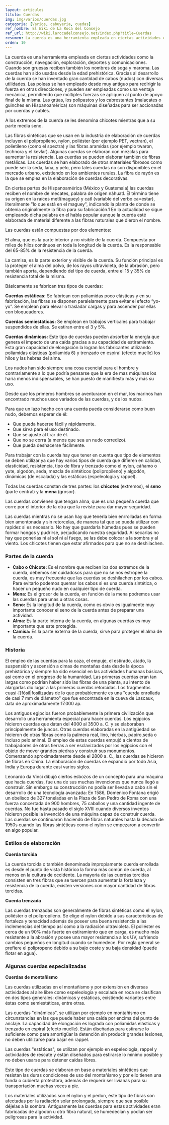 ```yaml
---
layout: articulos
titulo: Cuerdas
img: img/varios/cuerdas.jpg
categoria: [Varios, cabuyeria, cuedas]
ref_nombre: El Wiki de La Roca del Consejo
ref_url: http://wiki.larocadelconsejo.net/index.php?title=Cuerdas
resumen: La cuerda es una herramienta empleada en ciertas actividades como la construcción, navegación, exploración, deportes y comunicaciones.
orden: 10
---
```

La cuerda es una herramienta empleada en ciertas actividades como la construcción, navegación, exploración, deportes y comunicaciones. Cuando son gruesas reciben también los nombres de soga y maroma. Las cuerdas han sido usadas desde la edad prehistórica. Gracias al desarrollo de la cuerda se han inventado gran cantidad de cabos (nudos) con diversas utilidades. Las poleas se han empleado desde muy antiguo para redirigir la fuerza en otras direcciones, y pueden ser empleadas como una ventaja mecánica, permitiendo que múltiples fuerzas se apliquen al punto de apoyo final de la misma. Las grúas, los polipastos y los cabrestantes (malacates o guinches en Hispanoamérica) son máquinas diseñadas para ser accionadas por cuerdas y cables.

A los extremos de la cuerda se les denomina chicotes mientras que a su parte media seno.

Las fibras sintéticas que se usan en la industria de elaboración de cuerdas incluyen el polipropileno, nylon, poliéster (por ejemplo PET, vectran), el polietileno (como el spectra) y las fibras aramidas (por ejemplo twaron, technora y el kevlar). Algunas cuerdas se elaboran con mezclas para aumentar la resistencia. Las cuerdas se pueden elaborar también de fibras metálicas. Las cuerdas se han elaborado de otros materiales fibrosos como puede ser la seda, lana, y pelo, pero tales cuerdas no son disponibles en el mercado urbano, existiendo en los ambientes rurales. La fibra de rayón es la que se emplea en la elaboración de cuerdas decorativas.

En ciertas partes de Hispanoamérica (México y Guatemala) las cuerdas reciben el nombre de mecates, palabra de origen náhuatl. El término tiene su origen en la raíces metl(maguey) y catl (variable del verbo ca=estar), literalmente "lo que está en el maguey", indicando la planta de donde se obtenía originalmente la fibra para su fabricación.1 En la actualidad se sigue empleando dicha palabra en el habla popular aunque la cuerda esté elaborada de material diferente a las fibras naturales que dieron el nombre.

Las cuerdas están compuestas por dos elementos:

El alma, que es la parte interior y no visible de la cuerda. Compuesta por miles de hilos continuos en toda la longitud de la cuerda. Es la responsable del 65-85% de la resistencia de la cuerda.

La camisa, es la parte exterior y visible de la cuerda. Su función principal es la proteger el alma del polvo, de los rayos ultravioleta, de la abrasión, pero también aporta, dependiendo del tipo de cuerda, entre el 15 y 35% de resistencia total de la misma.

Básicamente se fabrican tres tipos de cuerdas:

**Cuerdas estáticas:** Se fabrican con poliamidas poco elásticas y en su fabricación, las fibras se disponen paralelamente para evitar el efecto “yo-yo”. Se emplean para elevar o trasladar cargas y para ascender por ellas con bloqueadores.

**Cuerdas semiestáticas:** Se emplean en trabajos verticales para trabajar suspendidos de ellas. Se estiran entre el 3 y 5%.

**Cuerdas dinámicas:** Este tipo de cuerdas pueden absorber la energía que genera el impacto de una caída gracias a su capacidad de estiramiento. Esta gran capacidad de elongación la logran los fabricantes utilizando poliamidas elásticas (poliamida 6) y trenzado en espiral (efecto muelle) los hilos y las hebras del alma.

<div class="col col-12 sm-col-6 md-col-4 lg-col-4 mr1">

<amp-img src="{{site.baseurl}}/img/varios/cuerdas1.jpg" width="508" height="362" alt="Cuerdas" layout="responsive" class="rounded"></amp-img>

</div>

Los nudos han sido siempre una cosa esencial para el hombre y contrariamente a lo que podría pensarse que la era de mas máquinas los haría menos indispensables, se han puesto de manifiesto más y más su uso.

Desde que los primeros hombres se aventuraron en el mar, los marinos han encontrado muchos usos variados de las cuerdas, y de los nudos.

Para que un lazo hecho con una cuerda pueda considerarse como buen nudo, debemos esperar de él:

- Que pueda hacerse fácil y rápidamente.
- Que sirva para el uso destinado.
- Que se ajuste al tirar de él.
- Que no se corra (a menos que sea un nudo corredizo).
- Que pueda deshacerse fácilmente.

Para trabajar con la cuerda hay que tener en cuenta que tipo de elementos se deben utilizar ya que hay varios tipos de cuerda que difieren en calidad, elasticidad, resistencia, tipo de fibra y trenzado como el nylon, cáñamo o yute, algodón, seda, mezcla de sintéticos (polipropileno) y algodón, dinámicas (de escalada) y las estáticas (espeleología y rappel).

Todas las cuerdas constan de tres partes: los **chicotes** (extremos), el **seno** (parte central) y la **mena** (grosor).

Las cuerdas convienen que tengan alma, que es una pequeña cuerda que corre por el interior de la otra que la reviste para dar mayor seguridad.

Las cuerdas mientras no se usan hay que tenerla bien enrrolladas en forma bien amontonada y sin retorcelas, de manera tal que se pueda utilizar con rapidez si es necesario. No hay que guardarla húmedas pues se pueden formar hongos y pudrirse, perjudicando nuestra seguridad. Al secarlas no hay que ponerlas ni al sol ni al fuego, se las debe colocar a la sombra y al viento. Los chicotes tienen que estar afirmados para que no se deshilachen.

<div class="col col-12 sm-col-6 md-col-4 lg-col-4 img_right ml1">

<amp-img src="{{site.baseurl}}/img/varios/cuerdas2.jpg" width="500" height="500" alt="Partes de la cuerda" layout="responsive" class="rounded"></amp-img>

</div>

### Partes de la cuerda

- **Cabo o Chicote:** Es el nombre que reciben los dos extremos de la cuerda, debemos ser cuidadosos para que no se nos estropee la cuerda, es muy frecuente que las cuerdas se deshilachen por los cabos. Para evitarlo podemos quemar los cabos si es una cuerda sintética, o hacer un pequeño nudo en cualquier tipo de cuerda.
- **Mena:** Es el grosor de la cuerda, en función de la mena podremos usar las cuerdas para unas u otras cosas.
- **Seno:** Es la longitud de la cuerda, como es obvio es igualmente muy importante conocer el seno de la cuerda antes de preparar una actividad.
- **Alma:** Es la parte interna de la cuerda, en algunas cuerdas es muy importante que este protegida.
- **Camisa:** Es la parte externa de la cuerda, sirve para proteger el alma de la cuerda.

### Historia

El empleo de las cuerdas para la caza, el empuje, el estirado, atado, la suspensión y ascensión a cimas de montañas data desde la época prehistórica y siempre ha sido esencial en las actividades humanas básicas, así como en el progreso de la humanidad. Las primeras cuerdas eran tan largas como podrían haber sido las fibras de una planta, su intento de alargarlas dio lugar a las primeras cuerdas retorcidas. Los fragmentos cuasi-[[fósil|fosilizadas de lo que probablemente es una "cuerda enrollada de casi 7 mm de diámetro" que fue encontrada en la cueva de Lascaux, data de aproximadamente 17.000 ap.

Los antiguos egipcios fueron probablemente la primera civilización que desarrolló una herramienta especial para hacer cuerdas. Los egipcios hicieron cuerdas que datan del 4000 al 3500 a. C. y se elaboraban principalmente de juncos. Otras cuerdas elaboradas en la antigüedad se hicieron de otras fibras como la palmera real, lino, hierbas, papiro,seda o incluso pelo animal. El empleo de estas cuerdas empujó a cientos de trabajadores de otras tierras a ser esclavizados por los egipcios con el objeto de mover grandes piedras y construir sus monumentos. Comenzando aproximadamente desde el 2800 a. C., las cuerdas se hicieron de fibras en China. La elaboración de cuerdas se expandió por todo Asia, India y Europa durante casi varios siglos.

Leonardo da Vinci dibujó ciertos esbozos de un concepto para una máquina que hacía cuerdas, fue una de sus muchas invenciones que nunca llegó a construir. Sin embargo su construcción no podía ser llevada a cabo sin el desarrollo de una tecnología avanzada: En 1586, Domenico Fontana erigió un obelisco de 327 toneladas en la Plaza de San Pedro de Roma con una fuerza concertada de 900 hombres, 75 caballos y una cantidad ingente de cuerdas. No fue hasta pasado el siglo XVIII cuando diversos inventos hicieron posible la invención de una máquina capaz de construir cuerda. Las cuerdas se continuaron haciendo de fibras naturales hasta la década de 1950s cuando las fibras sintéticas como el nylon se empezaron a convertir en algo popular.

### Estilos de elaboración

<div class="col col-12 sm-col-6 md-col-4 lg-col-4 mr1">

<amp-img src="{{site.baseurl}}/img/varios/cuerdas3.jpg" width="500" height="375" alt="Elaboración de la cuerda" layout="responsive" class="rounded"></amp-img>

</div>

**Cuerda torcida**

La cuerda torcida o también denominada impropiamente cuerda enrollada es desde el punto de vista histórico la forma más común de cuerda, al menos en la cultura de occidente. La mayoría de las cuerdas torcidas consisten en tres fibras que se tuercen para aumentar la fortaleza y resistencia de la cuerda, existen versiones con mayor cantidad de fibras torcidas.

**Cuerda trenzada**

Las cuerdas trenzadas son generalmente de fibras sintéticas como el nylon, poliéster o el polipropileno. Se elige el nylon debido a sus características de fortaleza y tenacidad además de poseer una buena resistencia a las inclemencias del tiempo así como a la radiación ultravioleta. El poliéster es cerca de un 90% más fuerte en estiramiento que en carga, es mucho más resistente a la abrasión y posee una mayor resistencia a los UV, sufriendo cambios pequeños en longitud cuando se humedece. Por regla general se prefiere el polipropeno debido a su bajo coste y su baja densidad (puede flotar en agua).

### Algunas cuerdas especializadas

**Cuerdas de montañismo**

Las cuerdas utilizadas en el montañismo y por extensión en diversas actividades al aire libre como espeleología y escalada en roca se clasifican en dos tipos generales: dinámicas y estáticas, existiendo variantes entre éstas como semiestáticas, entre otras.

Las cuerdas "dinámicas", se utilizan por ejemplo en montañismo en circunstancias en las que puede haber una caída por encima del punto de anclaje. La capacidad de elongación es lograda con poliamidas elásticas y trenzado en espiral (efecto muelle). Están diseñadas para estirarse lo suficiente como para amortigüar la detención sin producir grandes lesiones, no deben utilizarse para bajar en rappel.

Las cuerdas "estáticas", se utilizan por ejemplo en espeleología, rappel y actividades de rescate y están diseñados para estirarse lo mínimo posible y no deben usarse para detener caídas libres.

Este tipo de cuerdas se elaboran en base a materiales sintéticos que resistan las duras condiciones de uso del montañismo y por ello tienen una funda o cubierta protectora, además de requerir ser livianas para su transportación muchas veces a pie.

Los materiales utilizados son el nylon y el perlon, éste tipo de fibras son afectadas por la radiación solar prolongada, siempre que sea posible déjelas a la sombra. Antiguamente las cuerdas para estas actividades eran fabricadas de algodón u otro fibra natural, se humedecían y podían ser peligrosas para la actividad.